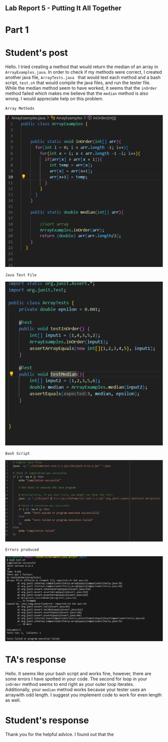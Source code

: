 ## Lab Report 5 - Putting It All Together

# Part 1

# Student's post

Hello.  I tried creating a method that would return the median of an array in ```ArrayExamples.java```.  In order to check if my 
methods were correct, I created another java file, ```ArrayTests.java ``` that would test each method and a bash script, ```test.sh```
that would compile the java files, and run the tester file.  While the median method seem to have worked,
it seems that the ```inOrder``` method failed which makes me believe that the ```median``` method is also wrong.  I
would appreciate help on this problem.

```
Array Methods
```
![Image](https://github.com/DatGuy84/CSE-15L-Lab-Report-5/blob/main/pre-code.png?raw=true)

```
Java Test File
```
![Image](https://github.com/DatGuy84/CSE-15L-Lab-Report-5/blob/main/pre-tests.png?raw=true) 

```
Bash Script
```
![Image](https://github.com/DatGuy84/CSE-15L-Lab-Report-5/blob/main/bash%20script.png?raw=true)
```
Errors produced
```
![Image](https://github.com/DatGuy84/CSE-15L-Lab-Report-5/blob/main/bash%20error.png?raw=true) 

# TA's response
Hello.  It seems like your bash script and works fine, however, there are some errors I have spotted in your code.
The second for loop in your ```inOrder``` method seems to end right as your outer loop iterates.  
Additionally, your ```median``` method works because your tester uses an arraywith odd length.  I suggest you 
implement code to work for even length as well.  

# Student's response
Thank you for the helpful advice.  I found out that the 
